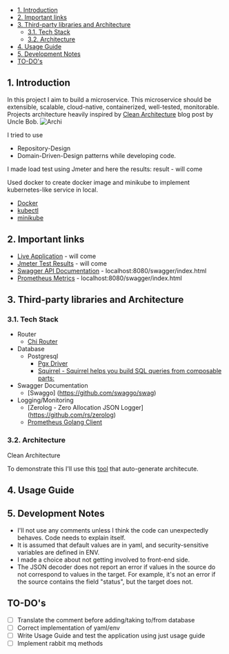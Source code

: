 - [1. Introduction <a name="intr"></a>](#1-introduction-)
- [2. Important links](#2-important-links)
- [3. Third-party libraries and Architecture </a>](#3-third-party-libraries-and-architecture-a)
  - [3.1. Tech Stack](#31-tech-stack)
  - [3.2. Architecture](#32-architecture)
- [4. Usage Guide </a>](#4-usage-guide-a)
- [5. Development Notes </a>](#5-development-notes-a)
- [TO-DO's </a>](#to-dos-a)
## 1. Introduction <a name="intr"></a>

In this project I aim to build a microservice. 
This microservice should be extensible, scalable, cloud-native, containerized, well-tested, monitorable. Projects architecture heavily inspired by [Clean Architecture](https://blog.cleancoder.com/uncle-bob/2012/08/13/the-clean-architecture.html) blog post by Uncle Bob. 
![Archi](https://blog.cleancoder.com/uncle-bob/images/2012-08-13-the-clean-architecture/CleanArchitecture.jpg)


I tried to use 
- Repository-Design
- Domain-Driven-Design
patterns while developing code.

I made load test using Jmeter and here the results:
    result - will come

Used docker to create docker image and minikube to implement kubernetes-like service in local. 

- [Docker](https://docs.docker.com/get-docker/)
- [kubectl](https://kubernetes.io/docs/tasks/tools/)
- [minikube](https://minikube.sigs.k8s.io/docs/start/)

## 2. Important links
- [Live Application](heroku.com) - will come
- [Jmeter Test Results](jmeter.com) - will come 
- [Swagger API Documentation](localhost:8080/swagger/index.html) - localhost:8080/swagger/index.html
- [Prometheus Metrics](localhost:8080/metrics) - localhost:8080/swagger/index.html

## 3. Third-party libraries and Architecture </a>
### 3.1. Tech Stack
  - Router
    - [Chi Router](https://github.com/go-chi/chi)
  - Database
    - Postgresql
      - [Pgx Driver](https://github.com/jackc/pgx)
      - [Squirrel -  Squirrel helps you build SQL queries from composable parts: ](https://github.com/Masterminds/squirrel)
  - Swagger Documentation
    - [Swaggo] (https://github.com/swaggo/swag)
  - Logging/Monitoring
    - [Zerolog -  Zero Allocation JSON Logger] (https://github.com/rs/zerolog)
    - [Prometheus Golang Client](https://github.com/prometheus/client_golang)
### 3.2. Architecture
Clean Architecture

To demonstrate this I'll use this [tool](https://threedots.tech/post/auto-generated-c4-architecture-diagrams-in-go/) that auto-generate architecute.
## 4. Usage Guide </a>
## 5. Development Notes </a>
- I'll not use any comments unless I think the code can unexpectedly behaves. Code needs to explain itself.
- It is assumed that default values are in yaml, and security-sensitive variables are defined in ENV.
- I made a choice about not getting involved to front-end side. 
- The JSON decoder does not report an error if values in the source do not correspond to values in the target. For example, it's not an error if the source contains the field "status", but the target does not.
## TO-DO's </a>
- [ ] Translate the comment before adding/taking to/from database
- [ ] Correct implementation of yaml/env
- [ ] Write Usage Guide and test the application using just usage guide
- [ ] Implement rabbit mq methods